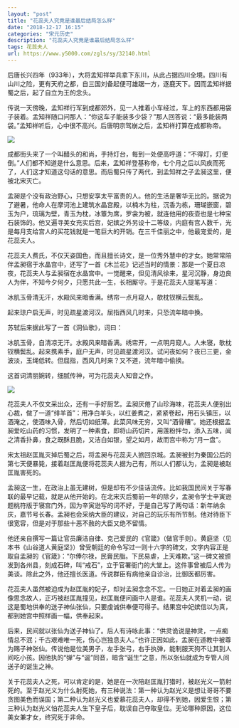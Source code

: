 ```yaml
---
layout: "post"
title: "花蕊夫人究竟是谁最后结局怎么样"
date: "2018-12-17 16:15"
categories: "宋元历史"
description: "花蕊夫人究竟是谁最后结局怎么样"
tags: 花蕊夫人
url: https://www.y5000.com/zgls/sy/32140.html
---
```






后唐长兴四年（933年），大将孟知祥举兵拿下东川，从此占据四川全境。四川有山川之险，更有天府之都，自三国刘备起便可雄踞一方，逐鹿天下。因而孟知祥据蜀之后，起了自立为王的念头。

传说一天傍晚，孟知祥行军到成都郊外，见一人推着小车经过，车上的东西都用袋子装着。孟知祥随口问那人：“你这车子能装多少袋？”那人回答说：“最多能装两袋。”孟知祥听后，心中很不高兴。后唐明宗驾崩之后，孟知祥打算在成都称帝。

![](https://img.y5000.com/uploads/allimg/180823/8-1PR314312WB.jpg)

成都街头来了一个叫醋头的和尚，手持灯台，每到一处便高呼道：“不得灯，灯便倒。”人们都不知道是什么意思。后来，孟知祥登基称帝，七个月之后以风疾而死了，人们这才知道这句话的意思。而后蜀只传了两代，到孟知祥之子孟昶这里，便被北宋灭亡。

孟昶是个没有政治野心，只想安享太平富贵的人。他的生活是奢华无比的。据说为了避暑，他命人在摩诃池上建筑水晶宫殿，以楠木为柱，沉香为栋，珊瑚嵌窗，碧玉为户，琉璃为壁，青玉为枕，冰簟为席，罗衾为被，就连他用的夜壶也是七种宝石装饰的。他又遍寻美女充实后宫，妃嫔之外另设十二等级，内庭有宫人数千，光是每月支给宫人的买花钱就是一笔巨大的开销。在三千佳丽之中，他最宠爱的，是花蕊夫人。

花蕊夫人费氏，不仅天姿国色，而且擅长诗文，是一位秀外慧中的才女。她常常陪伴孟昶宿于水晶宫中，还写了一首《木兰花》记述当时的情景：那是一个夏日凉夜，花蕊夫人与孟昶宿在水晶宫中。一觉醒来，但见清风徐来，星河沉静，身边良人为伴，不知今夕何夕，只愿共此一生，长相厮守。于是花蕊夫人提笔写道：

冰肌玉骨清无汗，水殿风来暗香满。绣帘一点月窥人，欹枕钗横云鬓乱。

起来琼户启无声，时见疏星渡河汉。屈指西风几时来，只恐流年暗中换。

苏轼后来据此写了一首《洞仙歌》，词曰：

冰肌玉骨，自清凉无汗。水殿风来暗香满。绣帘开，一点明月窥人。人未寝，欹枕钗横鬓乱。起来携素手，庭户无声，时见疏星渡河汉。试问夜如何？夜已三更，金波淡，玉绳低转。但屈指，西风几时来？又不道，流年暗中偷换。

这首词清丽婉转，细腻传神，可为花蕊夫人知音之作。

![](https://img.y5000.com/uploads/allimg/180823/8-1PR3143140914.jpg)

花蕊夫人不仅文采出众，还有一手好厨艺。孟昶厌倦了山珍海味，花蕊夫人便别出心裁，做了一道“绯羊首”：用净白羊头，以红姜煮之，紧紧卷起，用石头镇压，以酒淹之，使酒味入骨，然后切如纸薄。此菜风味无穷，又叫“酒骨糟”。她还根据孟昶爱吃山药的习惯，发明了一种素食，即将山药切片，用莲粉拌匀，添入五味，闻之清香扑鼻，食之既酥且脆，又洁白如银，望之如月，故而宫中称为“月一盘”。

宋太祖赵匡胤灭掉后蜀之后，将孟昶与花蕊夫人掳回京城。孟昶被封为秦国公后的第七天便暴毙，接着赵匡胤便将花蕊夫人据为己有，所以人们都认为，孟昶是被赵匡胤害死的。

孟昶这一生，在政治上虽无建树，但是却有不少佳话流传。比如我国民间关于写春联的最早记载，就是从他开始的。在北宋灭后蜀前一年的除夕，孟昶令学士辛寅逊题桃符版于寝宫门外，因为辛寅逊写的词不好，于是自己写了两句话：新年纳余庆，嘉节号长春。孟昶也会采纳大臣的建议，对自己的玩乐有所节制。他对待臣下很宽容，但是对于那些十恶不赦的大臣又绝不留情。

他还亲自撰写一篇让官员廉洁自律、克己爱民的《官箴》（做官手则）。黄庭坚（见本书《山谷道人黄庭坚》）曾受朝廷的命令写过一则十六字的碑文，文字内容正是取自孟昶的《官箴》：“尔俸尔禄，民膏民脂。下民易虐，上天难欺。”这一碑文被颁发到各州县，刻成石碑，叫“戒石”，立于官署衙门的大堂上。这件事曾被后人传为美谈。除此之外，他还擅长医道。传说群臣有病他亲自诊治，比御医都厉害。

花蕊夫人虽然被迫成为赵匡胤的妃子，却对孟昶念念不忘。一日她正对着孟昶的画像思念故人，正巧被赵匡胤撞见，赵匡胤便问画中人是谁。花蕊夫人灵机一动，说这是蜀地供奉的送子神仙张仙，只要虔诚供奉便可得子。结果宫中妃嫔信以为真，都到她宫中照样画一幅，供奉起来。

后来，民间就以张仙为送子神仙了。后人有诗咏此事：“供灵诡说是神灵，一点痴情总不泯；千古艰难唯一死，伤心岂独息夫人。”也许正因如此，孟昶在道教中被尊为赐子神张仙。传说他是位美男子，左手张弓，右手执弹，能制服天狗不让其到人间吃小孩。因他执的“弹”与“诞”同音，暗含“诞生”之意，所以张仙就成为专管人间送子的诞生之神。

关于花蕊夫人之死，可以肯定的是，她是在一次陪赵匡胤打猎时，被赵光义一箭射死的。至于赵光义为什么射死她，有三种说法：第一种认为赵光义是想让哥哥不要贪图美色而误国；第二种认为赵光义也爱慕花蕊夫人，却得不到她，因爱生恨；第三种认为赵光义怕花蕊夫人生下皇子后，耽误自己夺取皇位。无论哪种原因，这位美女兼才女，终究死于非命。
